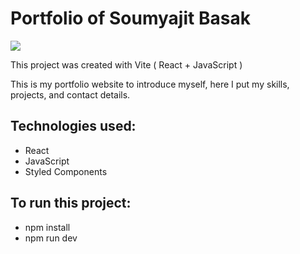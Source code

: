 # Portfolio of Soumyajit Basak

<img src ="https://github.com/soumyajiitt/Portfolio/blob/master/src/assets/Work4.png" />

This project was created with Vite ( React + JavaScript )

This is my portfolio website to introduce myself, here I put my skills, projects, and contact details.

## Technologies used:
- React
- JavaScript
- Styled Components
 
## To run this project:
- npm install
- npm run dev
